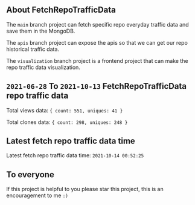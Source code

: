 ## About FetchRepoTrafficData

The `main` branch project can fetch specific repo everyday traffic data and save them in the MongoDB.

The `apis` branch project can expose the apis so that we can get our repo historical traffic data.

The `visualization` branch project is a frontend project that can make the repo traffic data visualization.

## `2021-06-28` To `2021-10-13` FetchRepoTrafficData repo traffic data

Total views data: `{ count: 551, uniques: 41 }`

Total clones data: `{ count: 298, uniques: 248 }`

## Latest fetch repo traffic data time

Latest fetch repo traffic data time: `2021-10-14 00:52:25`

## To everyone

If this project is helpful to you please star this project, this is an encouragement to me `:)`



